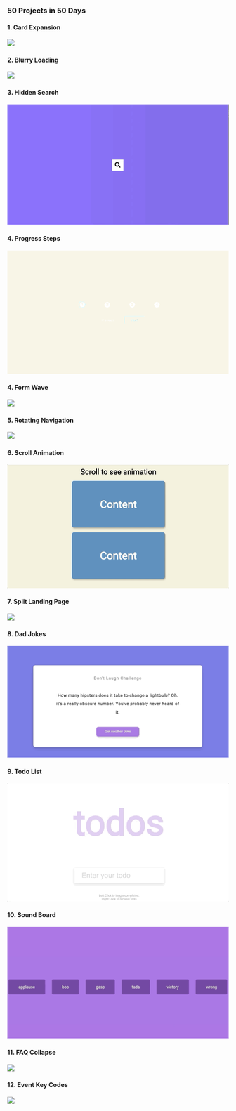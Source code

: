 ### 50 Projects in 50 Days

#### 1. Card Expansion
![](./gifs/card_expansion.gif)
#### 2. Blurry Loading
![](./gifs/blurry_loading.gif)
#### 3. Hidden Search
![](./gifs/hidden_search.gif)
#### 4. Progress Steps
![](./gifs/progress_steps.gif)
#### 4. Form Wave
![](./gifs/form_wave.gif)
#### 5. Rotating Navigation
![](./gifs/rotating_nav.gif)
#### 6. Scroll Animation
![](./gifs/scroll_animation.gif)
#### 7. Split Landing Page
![](./gifs/split_landing.gif)
#### 8. Dad Jokes
![](./gifs/dad_jokes.gif)
#### 9. Todo List
![](./gifs/todo_list.gif)
#### 10. Sound Board
![](./gifs/sound_board.gif)
#### 11. FAQ Collapse
![](./gifs/faq_collapse.gif)
#### 12. Event Key Codes 
![](./gifs/event_key_codes.gif)
